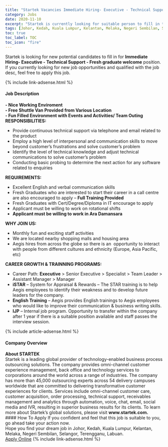 ```yaml
---
title: "Startek Vacancies Immediate Hiring- Executive - Technical Support -  Fresh graduate welcome" 
category: Jobs 
date: 2020-11-10 
excerpt: "Startek is currently looking for suitable person to fill in the Immediate Hiring- Executive - Technical Support -  Fresh graduate welcome which positioned at Johor, Kedah, Kuala Lumpur, Kelantan, Melaka, Negeri Sembilan, Selangor, Terengganu, Labuan" 
tags: [Johor, Kedah, Kuala Lumpur, Kelantan, Melaka, Negeri Sembilan, Selangor, Terengganu, Labuan] 
toc: true 
toc_label: TOC 
toc_icon: "fire" 
--- 
```


<p>Startek is looking for new potential candidates to fill in for <b>Immediate Hiring- Executive - Technical Support -  Fresh graduate welcome</b> position. If you currently looking for new job opportunities and qualified with the job desc, feel free to apply this job.
</p>{% include link-adsense.html %} 
<div><div><div><h4>Job Description</h4></div></div><div><div><span><div><div><strong>- Nice Working Enviroment<br>- Free Shuttle Van Provided from Various Location</strong></div><div><strong>- Fun Filled Environment with Events and Activities/ Team Outing</strong></div><div><strong>RESPONSIBILITIES:</strong></div><ul><li>Provide continuous technical support via telephone and email related to the product</li><li>Employ a high level of interpersonal and communication skills to move beyond customer&#8217;s frustrations and solve customer&#8217;s problem</li><li>Identify the level of technical knowledge and adjust technical communications to solve customer&#8217;s problem</li><li>Conducting basic probing to determine the next action for any software related to enquiries</li></ul><div><strong>REQUIREMENTS:</strong></div><ul><li>Excellent English and verbal communication skills</li><li>Fresh Graduates who are interested to start their career in a call centre are also encouraged to apply &#8211; <strong>Full Training Provided</strong></li><li>Fresh Graduates with Cert/Degree/Diploma in IT encourage to apply</li><li>Applicant must be willing to work on rotational shifts</li><li><strong>Applicant must be willing to work in Ara Damansara</strong></li></ul><div><div><strong>WHY JOIN US:</strong></div><ul><li>Monthly fun and exciting staff activities</li><li>We are located nearby shopping malls and housing area</li><li>Aegis hires from across the globe so there is an&#160; opportunity to interact with people from different cultures and ethnicity (Europe, Asia Pacific, etc)</li></ul></div><div><div><strong>CAREER GROWTH &amp; TRAINNING PROGRAMS:</strong></div><ul><li>Career Path: <strong>Executive</strong> &gt; Senior Executive &gt; Specialist &gt; Team Leader &gt; Assistant Manager &gt; Manager</li><li><strong>iSTAR</strong> &#8211; System for Appraisal &amp; Rewards &#8211; The STAR training is to help Aegis employees to identify their weakness and to develop future leaders for the company.</li><li><strong>English Training</strong> &#8211; Aegis provides English trainings to Aegis employees who would like to improve their communication &amp; business writing skills.</li><li><strong>IJP</strong> &#8211; Internal job program. Opportunity to transfer within the company after 1 year if there is a suitable position available and staff passes the interview session.</li></ul></div></div></span></div></div></div> 
{% include article-adsense.html %} 
<div><div><div><h4>Company Overview</h4></div></div><div><div><span><div><div>
<strong>About STARTEK</strong><br>
	Startek is a leading global provider of technology-enabled business process outsourcing solutions. The company provides omni-channel customer experience management, back office and technology services to corporations around the world across a range of industries. The company has more than 45,000 outsourcing experts across 54 delivery campuses worldwide that are committed to delivering transformative customer experiences for clients. Services include omni-channel customer care, customer acquisition, order processing, technical support, receivables management and analytics through automation, voice, chat, email, social media and IVR, resulting in superior business results for its clients. To learn more about Startek&#8217;s global solutions, please visit <strong>www.startek.com.</strong></div></div></span></div></div></div> 
#### How To Apply 
If you confident and feel that this job is suitable to you, go ahead take your action now. <br/> 
Hope you find your dream job in Johor, Kedah, Kuala Lumpur, Kelantan, Melaka, Negeri Sembilan, Selangor, Terengganu, Labuan. <br/> 
<a href="https://www.jobstreet.com.my/en/job/immediate-hiring-executive-technical-support-fresh-graduate-welcome-4421434?jobId=jobstreet-my-job-4421434&sectionRank=17&token=0~e1763bbb-cae1-4c9e-8bbe-3424b95a3c75&fr=SRP%20View%20In%20New%20Ta" class="btn btn--info" target="_blank" rel="nofollow noopenner">Apply Online</a> 
{% include link-adsense.html %} 